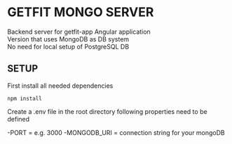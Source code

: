 # GETFIT MONGO SERVER
Backend server for getfit-app Angular application<br>
Version that uses MongoDB as DB system<br>
No need for local setup of PostgreSQL DB<br>

## SETUP
First install all needed dependencies<br>

`npm install`

Create a .env file in the root directory following properties need to be defined<br>

-PORT = e.g. 3000
-MONGODB_URI = connection string for your mongoDB
